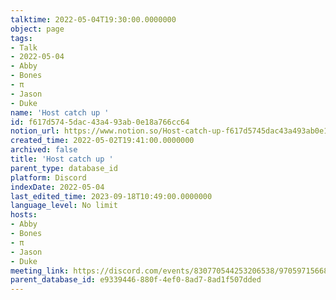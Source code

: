 ```yaml
---
talktime: 2022-05-04T19:30:00.0000000
object: page
tags:
- Talk
- 2022-05-04
- Abby
- Bones
- π
- Jason
- Duke
name: 'Host catch up '
id: f617d574-5dac-43a4-93ab-0e18a766cc64
notion_url: https://www.notion.so/Host-catch-up-f617d5745dac43a493ab0e18a766cc64
created_time: 2022-05-02T19:41:00.0000000
archived: false
title: 'Host catch up '
parent_type: database_id
platform: Discord
indexDate: 2022-05-04
last_edited_time: 2023-09-18T10:49:00.0000000
language_level: No limit
hosts:
- Abby
- Bones
- π
- Jason
- Duke
meeting_link: https://discord.com/events/830770544253206538/970597156681568276
parent_database_id: e9339446-880f-4ef0-8ad7-8ad1f507dded
---
```





